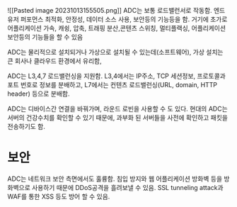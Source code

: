 
![[Pasted image 20231013155505.png]]
ADC는 보통 로드밸런서로 작동함. 
엔드유저 퍼포먼스 최적화, 안정성, 데이터 소스 사용, 보안등의 기능등을 함.
거기에 초가로 어플리케이션 가속, 캐슁, 압축, 트래핑 분산,콘텐츠 스위칭, 멀티플랙싱, 어플리케이션 보안등의 기능들을 할 수 있음

ADC는 물리적으로 설치되거나 가상으로 설치될 수 있는데(소프트웨어), 가상 설치는 큰 회사나 클라우드 환경에서 유리함,

ADC는 L3,4,7 로드밸런싱을 지원함.
L3,4에서는 IP주소, TCP 세션정보, 프로토콜과 포트 번호로 정보를 분배하고, L7에서는 컨텐츠 로드밸런싱(URL, domain, HTTP header) 등으로 분배함.

ADC는 디바이스간 연결을 바꿔가며, 라운드 로빈을 사용할 수 도 있다. 
현대의 ADC는 서버의 건강수치를 확인할 수 있기 때문에,  과부화 된 서버들을 사전에 확인하고 패킷을 전송하기도 함.


# 보안
ADC는 네트워크 보안 측면에서도 훌륭함.
침입 방지와 웹 어플리케이션 방화벽 등을  방화벽으로 사용하기 때문에 DDoS공격을 흘려보낼 수 있음.
SSL tunneling attack과 WAF를 통한 XSS 등도 방어 할 수 있음.
